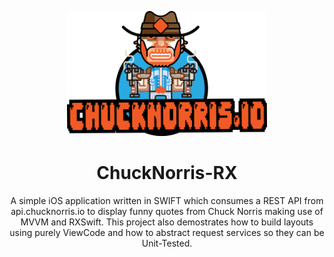 <p align="center">
  <img width="320" height="200" src="https://github.com/jonSurrey/ChuckNorris-RX/blob/master/Assets/chuck_bg.png">
</p>

<h1 align="center">ChuckNorris-RX</h1>
<p align="center">
A simple iOS application written in SWIFT which consumes a REST API from api.chucknorris.io to display funny quotes from Chuck Norris making use of MVVM and RXSwift. This project also demostrates how to build layouts using purely ViewCode and how to abstract request services so they can be  Unit-Tested. 
</p>
